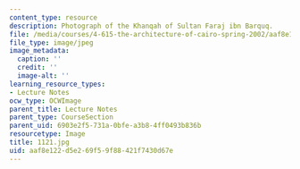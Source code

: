 ```yaml
---
content_type: resource
description: Photograph of the Khanqah of Sultan Faraj ibn Barquq.
file: /media/courses/4-615-the-architecture-of-cairo-spring-2002/aaf8e122d5e269f59f88421f7430d67e_1121.jpg
file_type: image/jpeg
image_metadata:
  caption: ''
  credit: ''
  image-alt: ''
learning_resource_types:
- Lecture Notes
ocw_type: OCWImage
parent_title: Lecture Notes
parent_type: CourseSection
parent_uid: 6903e2f5-731a-0bfe-a3b8-4ff0493b836b
resourcetype: Image
title: 1121.jpg
uid: aaf8e122-d5e2-69f5-9f88-421f7430d67e
---
```

